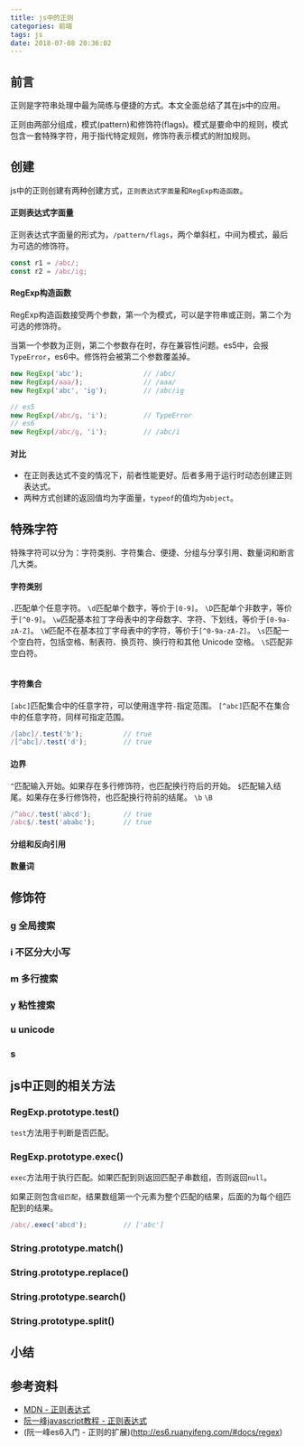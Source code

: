 ```yaml
---
title: js中的正则
categories: 前端
tags: js
date: 2018-07-08 20:36:02
---
```


<p></p>

<!-- more -->

## 前言

正则是字符串处理中最为简练与便捷的方式。本文全面总结了其在js中的应用。

正则由两部分组成，模式(pattern)和修饰符(flags)。模式是要命中的规则，模式包含一套特殊字符，用于指代特定规则，修饰符表示模式的附加规则。

## 创建

js中的正则创建有两种创建方式，`正则表达式字面量`和`RegExp构造函数`。

#### 正则表达式字面量

正则表达式字面量的形式为，`/pattern/flags`，两个单斜杠，中间为模式，最后为可选的修饰符。

```js
const r1 = /abc/;
const r2 = /abc/ig;
```

#### RegExp构造函数

RegExp构造函数接受两个参数，第一个为模式，可以是字符串或正则，第二个为可选的修饰符。

当第一个参数为正则，第二个参数存在时，存在兼容性问题。es5中，会报`TypeError`，es6中。修饰符会被第二个参数覆盖掉。

```js
new RegExp('abc');               // /abc/
new RegExp(/aaa/);               // /aaa/
new RegExp('abc', 'ig');         // /abc/ig

// es5
new RegExp(/abc/g, 'i');         // TypeError
// es6
new RegExp(/abc/g, 'i');         // /abc/i
```

#### 对比

- 在正则表达式不变的情况下，前者性能更好。后者多用于运行时动态创建正则表达式。
- 两种方式创建的返回值均为字面量，`typeof`的值均为`object`。

## 特殊字符

特殊字符可以分为：字符类别、字符集合、便捷、分组与分享引用、数量词和断言几大类。

#### 字符类别

`.`匹配单个任意字符。
`\d`匹配单个数字，等价于`[0-9]`。
`\D`匹配单个非数字，等价于`[^0-9]`。
`\w`匹配基本拉丁字母表中的字母数字、字符、下划线，等价于`[0-9a-zA-Z]`。
`\W`匹配不在基本拉丁字母表中的字符，等价于`[^0-9a-zA-Z]`。
`\s`匹配一个空白符，包括空格、制表符、换页符、换行符和其他 Unicode 空格。
`\S`匹配非空白符。

```js

```

#### 字符集合

`[abc]`匹配集合中的任意字符，可以使用连字符`-`指定范围。
`[^abc]`匹配不在集合中的任意字符，同样可指定范围。

```js
/[abc]/.test('b');          // true
/[^abc]/.test('d');         // true
```

#### 边界

`^`匹配输入开始。如果存在多行修饰符，也匹配换行符后的开始。
`$`匹配输入结尾。如果存在多行修饰符，也匹配换行符前的结尾。
`\b`
`\B`

```js
/^abc/.test('abcd');        // true
/abc$/.test('ababc');       // true
```

#### 分组和反向引用

#### 数量词

## 修饰符

### g 全局搜索

### i 不区分大小写

### m 多行搜索

### y 粘性搜索

### u unicode

### s

## js中正则的相关方法

### RegExp.prototype.test()

`test`方法用于判断是否匹配。

### RegExp.prototype.exec()

`exec`方法用于执行匹配。如果匹配到则返回匹配子串数组，否则返回`null`。

如果正则包含`组匹配`，结果数组第一个元素为整个匹配的结果，后面的为每个组匹配到的结果。

```js
/abc/.exec('abcd');         // ['abc']
```

### String.prototype.match()

### String.prototype.replace()

### String.prototype.search()

### String.prototype.split()


## 小结

## 参考资料

- [MDN - 正则表达式](https://developer.mozilla.org/zh-CN/docs/Web/JavaScript/Guide/Regular_Expressions)
- [阮一峰javascript教程 - 正则表达式](http://javascript.ruanyifeng.com/stdlib/regexp.html)
- (阮一峰es6入门 - 正则的扩展)(http://es6.ruanyifeng.com/#docs/regex)